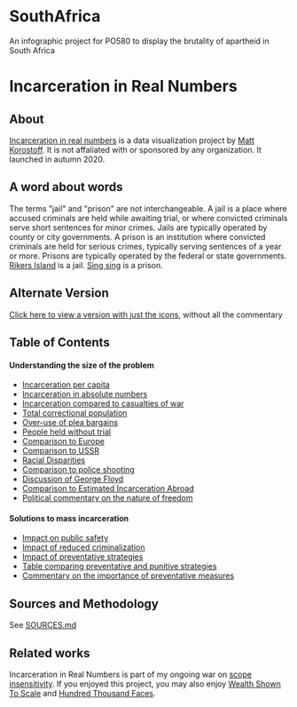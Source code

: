 # SouthAfrica
 An infographic project for PO580 to display the brutality of apartheid in South Africa

# Incarceration in Real Numbers

## About

[Incarceration in real numbers](https://mkorostoff.github.io/incarceration-in-real-numbers) is a data visualization project by [Matt Korostoff](https://mkorostoff.github.io/). It is not affaliated with or sponsored by any organization. It launched in autumn 2020.

## A word about words

The terms "jail" and "prison" are not interchangeable. A jail is a place where accused criminals are held while awaiting trial, or where convicted criminals serve short sentences for minor crimes. Jails are typically operated by county or city governments. A prison is an institution where convicted criminals are held for serious crimes, typically serving sentences of a year or more. Prisons are typically operated by the federal or state governments. [Rikers Island](https://en.wikipedia.org/wiki/Rikers_Island) is a jail. [Sing sing](https://en.wikipedia.org/wiki/Sing_Sing) is a prison.

## Alternate Version

[Click here to view a version with just the icons](https://mkorostoff.github.io/incarceration-in-real-numbers/?mute=1), without all the commentary

## Table of Contents

#### Understanding the size of the problem

* [Incarceration per capita](https://mkorostoff.github.io/incarceration-in-real-numbers/#per-one-hundred)
* [Incarceration in absolute numbers](https://mkorostoff.github.io/incarceration-in-real-numbers/#country-rank)
* [Incarceration compared to casualties of war](https://mkorostoff.github.io/incarceration-in-real-numbers/#casualties)
* [Total correctional population](https://mkorostoff.github.io/incarceration-in-real-numbers/#correctional-population)
* [Over-use of plea bargains](https://mkorostoff.github.io/incarceration-in-real-numbers/#blue)
* [People held without trial](https://mkorostoff.github.io/incarceration-in-real-numbers/#red)
* [Comparison to Europe](https://mkorostoff.github.io/incarceration-in-real-numbers/#subgroup)
* [Comparison to USSR](https://mkorostoff.github.io/incarceration-in-real-numbers/#stalin)
* [Racial Disparities](https://mkorostoff.github.io/incarceration-in-real-numbers/#dots)
* [Comparison to police shooting](https://mkorostoff.github.io/incarceration-in-real-numbers/#thousand)
* [Discussion of George Floyd](https://mkorostoff.github.io/incarceration-in-real-numbers/#floyd)
* [Comparison to Estimated Incarceration Abroad](https://mkorostoff.github.io/incarceration-in-real-numbers/#estimated)
* [Political commentary on the nature of freedom](https://mkorostoff.github.io/incarceration-in-real-numbers/#freedom-wrapper)

#### Solutions to mass incarceration

* [Impact on public safety](https://mkorostoff.github.io/incarceration-in-real-numbers/#none-of-this)
* [Impact of reduced criminalization](https://mkorostoff.github.io/incarceration-in-real-numbers/#bubbles-outer)
* [Impact of preventative strategies](https://mkorostoff.github.io/incarceration-in-real-numbers/#invest-in-prevention)
* [Table comparing preventative and punitive strategies](https://mkorostoff.github.io/incarceration-in-real-numbers/#table)
* [Commentary on the importance of preventative measures](https://mkorostoff.github.io/incarceration-in-real-numbers/#essay)

## Sources and Methodology

See [SOURCES.md](https://github.com/MKorostoff/incarceration-in-real-numbers/blob/master/SOURCES.md)

## Related works

Incarceration in Real Numbers is part of my ongoing war on [scope insensitivity](https://www.lesswrong.com/posts/2ftJ38y9SRBCBsCzy/scope-insensitivity). If you enjoyed this project, you may also enjoy [Wealth Shown To Scale](https://mkorostoff.github.io/1-pixel-wealth/) and [Hundred Thousand Faces](https://mkorostoff.github.io/hundred-thousand-faces/).

